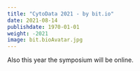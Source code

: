 ```yaml
---
title: "CytoData 2021 - by bit.io"
date: 2021-08-14
publishdate: 1970-01-01
weight: -2021
image: bit.bioAvatar.jpg
---
```


Also this year the symposium will be online.